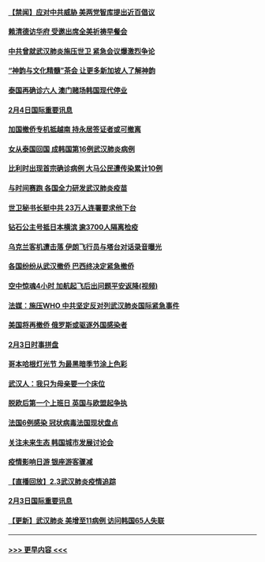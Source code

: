 #### [【禁闻】应对中共威胁 美两党智库提出近百倡议](../pages/prog202/a102769357.md?t=02050633) 
#### [赖清德访华府  受邀出席全美祈祷早餐会](../pages/prog202/a102769350.md?t=02050633) 
#### [中共曾就武汉肺炎施压世卫 紧急会议爆激烈争论](../pages/prog202/a102769312.md?t=02050633) 
#### [“神韵与文化精髓”茶会 让更多新加坡人了解神韵](../pages/prog202/a102769286.md?t=02050633) 
#### [泰国再确诊六人 澳门赌场韩国现代停业](../pages/prog202/a102769239.md?t=02050633) 
#### [2月4日国际重要讯息](../pages/prog202/a102768884.md?t=02050633) 
#### [加国撤侨专机抵越南 持永居签证者或可撤离](../pages/prog202/a102768877.md?t=02050633) 
#### [女从泰国回国 成韩国第16例武汉肺炎病例](../pages/prog202/a102768669.md?t=02050633) 
#### [比利时出现首宗确诊病例 大马公民遭传染累计10例](../pages/prog202/a102768824.md?t=02050633) 
#### [与时间赛跑 各国全力研发武汉肺炎疫苗](../pages/prog202/a102768738.md?t=02050633) 
#### [世卫秘书长挺中共 23万人连署要求他下台](../pages/prog202/a102768717.md?t=02050633) 
#### [钻石公主号抵日本横滨 逾3700人隔离检疫](../pages/prog202/a102768714.md?t=02050633) 
#### [乌克兰客机遭击落 伊朗飞行员与塔台对话录音曝光](../pages/prog202/a102768645.md?t=02050633) 
#### [各国纷纷从武汉撤侨 巴西终决定紧急撤侨](../pages/prog202/a102768630.md?t=02050633) 
#### [空中惊魂4小时 加航起飞后出问题平安返降(视频)](../pages/prog202/a102768601.md?t=02050633) 
#### [法媒：施压WHO 中共坚定反对列武汉肺炎国际紧急事件](../pages/prog202/a102768584.md?t=02050633) 
#### [美国将再撤侨 俄罗斯或驱逐外国感染者](../pages/prog202/a102768247.md?t=02050633) 
#### [2月3日时事拼盘](../pages/prog202/a102768402.md?t=02050633) 
#### [哥本哈根灯光节 为最黑暗季节涂上色彩](../pages/prog202/a102768369.md?t=02050633) 
#### [武汉人：我只为母亲要一个床位](../pages/prog202/a102768250.md?t=02050633) 
#### [脱欧后第一个上班日 英国与欧盟起争执](../pages/prog202/a102768252.md?t=02050633) 
#### [法国6例感染 冠状病毒法国现状盘点](../pages/prog202/a102768157.md?t=02050633) 
#### [关注未来生态 韩国城市发展讨论会](../pages/prog202/a102768153.md?t=02050633) 
#### [疫情影响日游 银座游客骤减](../pages/prog202/a102768160.md?t=02050633) 
#### [【直播回放】2.3武汉肺炎疫情追踪](../pages/prog202/a102768128.md?t=02050633) 
#### [2月3日国际重要讯息](../pages/prog202/a102767896.md?t=02050633) 
#### [【更新】武汉肺炎 美增至11病例 访问韩国65人失联](../pages/prog202/a102758911.md?t=02050633) 

----
#### [ >>> 更早内容 <<< ](../indexes/prog202-earlier.md)
